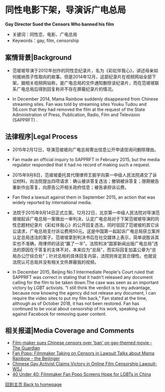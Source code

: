 # 同性电影下架，导演诉广电总局

**Gay Director Sued the Censors Who banned his film**

- 关键词：同性恋、电影、广电总局
- Keywords：gay, film, censorship

<!-- more -->

## 案情背景|Background

* 范坡坡导演于2012年创作的同性恋纪录片，名为《彩虹伴我心》，讲述母亲如何接纳孩子性取向的故事。但是2014年12月，这部纪录片在视频网站全部下架。据相关视频网站称，是广电总局的文件通知删除该纪录片，而在范坡坡联系广电总局后得到回复称并不存在屏蔽纪录片的情况。

* In December 2014, Mama Rainbow suddenly disappeared from Chinese streaming sites. Fan was told by streaming sites Youku Tudou and 56.com that they had removed the film at the request of the State Administration of Press, Publication, Radio, Film and Television (SAPPRFT) .

  

## 法律程序|Legal Process

- 2015年2月12日，导演范坡坡向广电总局寄出信息公开申请信询问删除理由。
- Fan made an official inquiry to SAPPRFT in February 2015, but the media regulator responded that it had no record of making such a request. 



- 2015年9月8日，范坡坡委托其代理律师王振宇向第一中级人民法院递交了诉讼材料，向法院提出四项请求：确认被诉答复违法；撤销被诉答复；限期被告重新作出答复，向原告公开相关政府信息；被告承担诉讼费。

- Fan filed a lawsuit against them in September 2015, an action that was widely reported by international media. 

  

- 法院于2015年9月14日正式立案。12月22日，北京第一中级人民法院对导演范坡坡起诉广电总局一案做出一审判决，认定广电总局对于下架范坡坡导演的同性恋题材纪录片《彩虹伴我心》的公开回复违法，同时驳回了范坡坡的其它诉讼请求，广电总局支付诉讼费用50元。这是中国第一起起诉广电总局获立案并认定总局违法的案子。范坡坡拿到判决书后在社交媒体上表示，简单说胜诉其实也不准确，用律师的话说“赢了一半”。法院判决“国家新闻出版广电总局”违法的原因在于答复的主体不对，本来应为“总局”，而实际回复加盖公章为“总局办公厅综合处”；针对总局的具体回复内容，法院则肯定其合理性。也就说法院认可总局并没有相关文件屏蔽我的视频。

- In December 2015, Beijing No.1 Intermediate People's Court ruled that SAPPRFT was correct in stating that it hadn't released any document calling for the film to be taken down.The case was seen as an important victory by LGBT activists. “I still think the verdict is to my advantage, because now knowing the agency did not release any document, I can require the video sites to put my film back," Fan stated at the time, although as of October 2018, it has not been restored. Fan has continued to be vocal about censorship of his work, speaking out against Facebook for removing queer content.

## 相关报道|Media Coverage and Comments

- [Film-maker sues Chinese censors over 'ban' on gay-themed movie - The Guardian](https://www.theguardian.com/film/2015/sep/24/mama-rainbow-film-maker-sues-chinese-censors-over-ban-on-gay-themed-movie)
- [Fan Popo: Filmmaker Taking on Censors in Lawsuit Talks about Mama Rainbow - the Beijinger](https://www.thebeijinger.com/blog/2015/11/08/fan-popo-filmmaker-taking-censors-lawsuit-talks-about-mama-rainbow)
- [Chinese Gay Activist Claims Victory in Online Film Censorship Lawsuit-WSJ](https://blogs.wsj.com/chinarealtime/2015/12/28/chinese-gay-activist-claims-victory-in-online-film-censorship-lawsuit/)
- [40 Under 40: Filmmaker Fan Popo Screens Hope for LGBTs in China](https://www.advocate.com/40-under-40-emerging-voices/2014/08/19/40-under-40-filmmaker-fan-popo-screens-hope-lgbts-china)



[回到主页 Back to homepage](./README.md)



